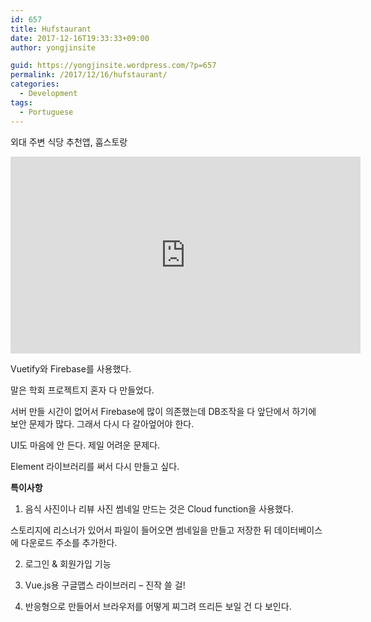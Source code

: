 ```yaml
---
id: 657
title: Hufstaurant
date: 2017-12-16T19:33:33+09:00
author: yongjinsite

guid: https://yongjinsite.wordpress.com/?p=657
permalink: /2017/12/16/hufstaurant/
categories:
  - Development
tags:
  - Portuguese
---
```


외대 주변 식당 추천앱, 훕스토랑

<iframe width="560" height="315" src="https://www.youtube.com/embed/RyUYtv8medo" frameborder="0" allow="accelerometer; autoplay; encrypted-media; gyroscope; picture-in-picture" allowfullscreen></iframe>

Vuetify와 Firebase를 사용했다.

말은 학회 프로젝트지 혼자 다 만들었다.

서버 만들 시간이 없어서 Firebase에 많이 의존했는데 DB조작을 다 앞단에서 하기에 보안 문제가 많다. 그래서 다시 다 갈아엎어야 한다.

UI도 마음에 안 든다. 제일 어려운 문제다.

Element 라이브러리를 써서 다시 만들고 싶다.

**특이사항**

1. 음식 사진이나 리뷰 사진 썸네일 만드는 것은 Cloud function을 사용했다.

스토리지에 리스너가 있어서 파일이 들어오면 썸네일을 만들고 저장한 뒤 데이터베이스에 다운로드 주소를 추가한다.

2. 로그인 & 회원가입 기능

3. Vue.js용 구글맵스 라이브러리 &#8211; 진작 쓸 걸!

4. 반응형으로 만들어서 브라우저를 어떻게 찌그려 뜨리든 보일 건 다 보인다.
